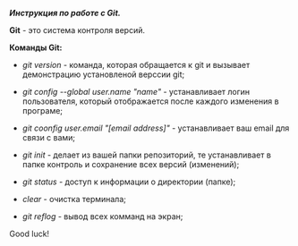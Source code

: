 _**Инструкция по работе с Git.**_

**Git** - это система контроля версий.

**Команды Git:**

* _git version_ - команда, которая обращается к git и вызывает демонстрацию установленой верссии git;

* _git config --global user.name "name"_ - устанавливает логин пользователя, который отображается после каждого изменения в програме;

* _git coonfig user.email "[email address]"_ - устанавливает ваш email для связи с вами;

* _git init_ - делает из вашей папки репозиторий, те устанавливает в папке контроль и сохранение всех версий (изменений);

* _git status_ - доступ к информации о директории (папке);

* _clear_ - очистка терминала;

* _git reflog_ - вывод всех комманд на экран;

Good luck!


